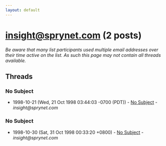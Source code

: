 ```yaml
---
layout: default
---
```


# insight@sprynet.com (2 posts)

_Be aware that many list participants used multiple email addresses over their time active on the list. As such this page may not contain all threads available._

## Threads

### No Subject
+ 1998-10-21 (Wed, 21 Oct 1998 03:44:03 -0700 (PDT)) - [No Subject](/archive/1998/10/2764a6fc8d080828d9c40f43339c9be8efb18dd24fd5e51b65f7931755f5e765) - _insight@sprynet.com_

### No Subject
+ 1998-10-30 (Sat, 31 Oct 1998 00:33:20 +0800) - [No Subject](/archive/1998/10/66ed6c4cbfb76e467b15956d24fd0f739ee31455acb08bdb1bc86916d7e85c88) - _insight@sprynet.com_

